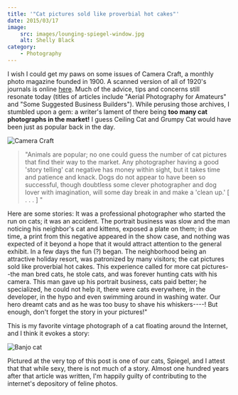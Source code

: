 ```yaml
---
title: '"Cat pictures sold like proverbial hot cakes"'
date: 2015/03/17
image:
    src: images/lounging-spiegel-window.jpg
    alt: Shelly Black
category:
    - Photography
---
```


I wish I could get my paws on some issues of Camera Craft, a monthly photo magazine founded in 1900. A scanned version of all of 1920's journals is online [here](https://books.google.com/books?id=9QzOAAAAMAAJ&dq=%22camera%20craft%22&pg=PP7#v=onepage&q=%22camera%20craft%22&f=false). Much of the advice, tips and concerns still resonate today (titles of articles include "Aerial Photography for Amateurs" and "Some Suggested Business Builders"). While perusing those archives, I stumbled upon a gem: a writer's lament of there being **too many cat photographs in the market!** I guess Ceiling Cat and Grumpy Cat would have been just as popular back in the day.

![Camera Craft](images/camera-craft-vol28-no10.jpg)

> "Animals are popular; no one could guess the number of cat pictures that find their way to the market. Any photographer having a good 'story telling' cat negative has money within sight, but it takes time and patience and knack. Dogs do not appear to have been so successful, though doubtless some clever photographer and dog lover with imagination, will some day break in and make a 'clean up.' \[ . . . \] "

Here are some stories: It was a professional photographer who started the run on cats; it was an accident. The portrait business was slow and the man noticing his neighbor's cat and kittens, exposed a plate on them; in due time, a print from this negative appeared in the show case, and nothing was expected of it beyond a hope that it would attract attention to the general exhibit. In a few days the fun (?) began. The neighborhood being an attractive holiday resort, was patronized by many visitors; the cat pictures sold like proverbial hot cakes. This experience called for more cat pictures--the man bred cats, he stole cats, and was forever hunting cats with his camera. This man gave up his portrait business, cats paid better; he specialized, he could not help it, there were cats everywhere, in the developer, in the hypo and even swimming around in washing water. Our hero dreamt cats and as he was too busy to shave his whiskers----! But enough, don't forget the story in your pictures!"

This is my favorite vintage photograph of a cat floating around the Internet, and I think it evokes a story:

![Banjo cat](images/Banjo-Cat.jpg)

Pictured at the very top of this post is one of our cats, Spiegel, and I attest that that while sexy, there is not much of a story. Almost one hundred years after that article was written, I'm happily guilty of contributing to the internet's depository of feline photos.
